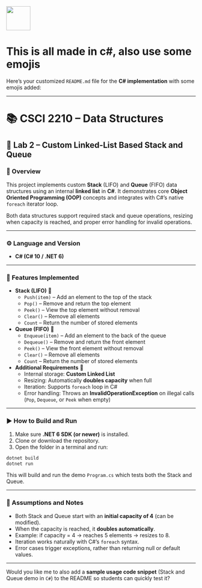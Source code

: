 <img src="https://r2cdn.perplexity.ai/pplx-full-logo-primary-dark%402x.png" style="height:64px;margin-right:32px"/>

# This is all made in c\#, also use some emojis

Here’s your customized `README.md` file for the **C\# implementation** with some emojis added:

***

# 📚 CSCI 2210 – Data Structures

## 🧩 Lab 2 – Custom Linked-List Based Stack and Queue

### 🔎 Overview

This project implements custom **Stack** (LIFO) and **Queue** (FIFO) data structures using an internal **linked list** in **C\#**. It demonstrates core **Object Oriented Programming (OOP)** concepts and integrates with C\#’s native `foreach` iterator loop.

Both data structures support required stack and queue operations, resizing when capacity is reached, and proper error handling for invalid operations.

***

### ⚙️ Language and Version

- **C\# (C\# 10 / .NET 6)**

***

### 🚀 Features Implemented

- **Stack (LIFO)** 🥞
    - `Push(item)` – Add an element to the top of the stack
    - `Pop()` – Remove and return the top element
    - `Peek()` – View the top element without removal
    - `Clear()` – Remove all elements
    - `Count` – Return the number of stored elements
- **Queue (FIFO)** 🚌
    - `Enqueue(item)` – Add an element to the back of the queue
    - `Dequeue()` – Remove and return the front element
    - `Peek()` – View the front element without removal
    - `Clear()` – Remove all elements
    - `Count` – Return the number of stored elements
- **Additional Requirements** 🧮
    - Internal storage: **Custom Linked List**
    - Resizing: Automatically **doubles capacity** when full
    - Iteration: Supports `foreach` loop in C\#
    - Error handling: Throws an **InvalidOperationException** on illegal calls (`Pop`, `Dequeue`, or `Peek` when empty)

***

### ▶️ How to Build and Run

1. Make sure **.NET 6 SDK (or newer)** is installed.
2. Clone or download the repository.
3. Open the folder in a terminal and run:
```bash
dotnet build
dotnet run
```

This will build and run the demo `Program.cs` which tests both the Stack and Queue.

***

### 📝 Assumptions and Notes

- Both Stack and Queue start with an **initial capacity of 4** (can be modified).
- When the capacity is reached, it **doubles automatically**.
- Example: if capacity = 4 → reaches 5 elements → resizes to 8.
- Iteration works naturally with C\#’s `foreach` syntax.
- Error cases trigger exceptions, rather than returning null or default values.

---

Would you like me to also add a **sample usage code snippet** (Stack and Queue demo in `C#`) to the README so students can quickly test it?

